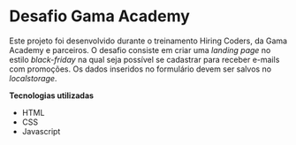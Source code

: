# Desafio Gama Academy

Este projeto foi desenvolvido durante o treinamento Hiring Coders, da Gama Academy e parceiros. 
O desafio consiste em criar uma _landing page_ no estilo _black-friday_ na qual seja possível se cadastrar para receber e-mails com promoções. 
Os dados inseridos no formulário devem ser salvos no _localstorage_.

**Tecnologias utilizadas**
- HTML
- CSS
- Javascript
